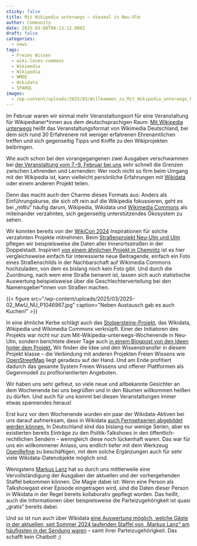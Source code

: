 ```yaml
---
sticky: false
title: Mit Wikipedia unterwegs – diesmal in Neu-Ulm
author: Community
date: 2025-03-08T06:13:12.000Z
draft: false
categories:
  - news
tags:
  - Freies Wissen
  - wiki-loves-commons
  - Wikimedia
  - Wikipedia
  - WMDE
  - Wikidata
  - SPARQL
images: 
  - /wp-content/uploads/2025/03/Willkommen_zu_Mit_Wikipedia_unterwegs_Neu-Ulm_2024.jpg
---
```


Im Februar waren wir einmal mehr Veranstaltungsort für eine Veranstaltung für Wikipedianer\*innen aus dem deutschsprachigen Raum: [Mit Wikipedia unterwegs](https://de.wikipedia.org/wiki/Wikipedia:Mit_Wikipedia_unterwegs) heißt das Veranstaltungsformat von Wikimedia Deutschland, bei dem sich rund 30 Erfahrenere mit weniger erfahrenen Ehrenamtlichen treffen und sich gegenseitig Tipps und Kniffe zu den Wikiprojekten beibringen.

Wie auch schon bei den vorangegangenen zwei Ausgaben verschwammen bei [der Veranstaltung vom 7.–9. Februar bei uns](https://de.wikipedia.org/wiki/Wikipedia:Mit_Wikipedia_unterwegs/Neu-Ulm_2025) sehr schnell die Grenzen zwischen Lehrenden und Lernenden: Wer noch nicht so firm beim Umgang mit der Wikipedia ist, kann vielleicht persönliche Erfahrungen mit [Wikidata](https://www.wikidata.org/) oder einem anderen Projekt teilen.

Denn das macht auch den Charme dieses Formats aus: Anders als Einführungskurse, die sich oft rein auf die Wikipedia fokussieren, geht es bei „mWu“ häufig darum, Wikipedia, Wikidata und [Wikimedia Commons](https://commons.wikimedia.org/) als miteinander verzahntes, sich gegenseitig unterstützendes Ökosystem zu sehen.

Wir konnten bereits von der [WikiCon 2024](https://de.wikipedia.org/wiki/Wikipedia:WikiCon_2024) Inspirationen für solche verzahnten Projekte mitnehmen. Beim [Straßenprojekt Neu-Ulm und Ulm](https://www.wikidata.org/wiki/Wikidata:WikiProject_tempor%C3%A4rhaus/wikidata_completes_streets_in_Ulm_and_Neu-Ulm) pflegen wir beispielsweise die Daten aller Innerortsstraßen in der Doppelstadt. Inspiriert [von einem ähnlichen Projekt in Chemnitz](https://de.wikipedia.org/wiki/Benutzer:Kleeblatt187/Chemnitz/Stra%C3%9Fen) ist es hier vergleichsweise einfach für interessierte neue Beitragende, einfach ein Foto eines Straßenschilds in der Nachbarschaft auf Wikimedia Commons hochzuladen, von dem es bislang noch kein Foto gibt. Und durch die Zuordnung, nach wem eine Straße benannt ist, lassen sich auch statistische Auswertung beispielsweise über die Geschlechterverteilung bei den Namensgeber\*innen von Straßen machen.

{{< figure src="/wp-content/uploads/2025/03/2025-02_MwU_NU_P1046967.jpg" caption="Neben Austausch gab es auch Kuchen!" >}}

In eine ähnliche Kerbe schlägt auch das [Stolpersteine-Projekt](https://de.wikipedia.org/wiki/Benutzer:Cookroach/Projekt:Stolpersteine), das Wikidata, Wikipedia und Wikimedia Commons verknüpft. Einer der Initiatoren des Projekts war nicht nur zum Mit-Wikipedia-unterwegs-Wochenende in Neu-Ulm, sondern berichtete dieser Tage auch [in einem Blogpost von den Ideen hinter dem Projekt.](https://blog.wikimedia.de/2025/03/05/digitale-stolpersteine/) Wir finden die Idee und den Wissenstransfer in diesem Projekt klasse – die Verbindung mit anderen Projekten Freien Wissens wie [OpenStreetMap](https://www.openstreetmap.org/) liegt geradezu auf der Hand. Und am Ende profitiert dadurch das gesamte System Freien Wissens und offener Plattformen als Gegenmodell zu profitorientierten Angeboten.

Wir haben uns sehr gefreut, so viele neue und altbekannte Gesichter an dem Wochenende bei uns begrüßen und in den Räumen willkommen heißen zu dürfen. Und auch für uns kommt bei diesen Veranstaltungen immer etwas spannendes heraus!

Erst kurz vor dem Wochenende wurden ein paar der Wikidata-Aktiven bei uns darauf aufmerksam, dass in Wikidata [auch Fernsehserien abgebildet werden können.](https://www.wikidata.org/wiki/Wikidata:WikiProject_Movies/Properties/de#Fernsehserie) In Deutschland sind das bislang nur wenige Serien, aber es existierten bereits Einträge zu den Politik-Talkshows in den öffentlich-rechtlichen Sendern – wenngleich diese noch lückenhaft waren. Das war für uns ein willkommener Anlass, uns endlich tiefer mit dem Werkzeug [OpenRefine](https://de.wikipedia.org/wiki/OpenRefine) zu beschäftigen, mit dem solche Ergänzungen auch für sehr viele Wikidata-Datenobjekte möglich sind.

Wenigstens [Markus Lanz](https://de.wikipedia.org/wiki/Markus_Lanz_(Fernsehsendung)) hat so durch uns mittlerweile eine Vervollständigung der Ausgaben der aktuellen und der vorhergehenden Staffel bekommen können. Die Magie dabei ist: Wenn eine Person als Talkshowgast einer Episode eingetragen wird, sind die Daten dieser Person in Wikidata in der Regel bereits kollaborativ gepflegt worden. Das heißt, auch die Informationen über beispielsweise die Parteizugehörigkeit ist quasi „gratis“ bereits dabei. 

Und so ist nun auch über Wikidata [eine Auswertung möglich, welche Gäste in der aktuellen, seit Sommer 2024 laufenden Staffel von „Markus Lanz“ am häufigsten in der Sendung waren](https://w.wiki/DLCB) – samt ihrer Parteizugehörigkeit. Das schafft kein Chatbot! ;)
